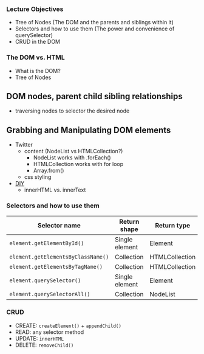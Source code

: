 ### Lecture Objectives
- Tree of Nodes (The DOM and the parents and siblings within it)
- Selectors and how to use them (The power and convenience of querySelector)
- CRUD in the DOM

### The DOM vs. HTML
- What is the DOM?
- Tree of Nodes

## DOM nodes, parent child sibling relationships
- traversing nodes to selector the desired node

## Grabbing and Manipulating DOM elements
- Twitter
  - content (NodeList vs HTMLCollection?)
    - NodeList works with .forEach()
    - HTMLCollection works with for loop
    - Array.from()
  - css styling
- [DIY](https://en.wikipedia.org/wiki/Document_Object_Model)
  - innerHTML vs. innerText

### Selectors and how to use them

| Selector name                   | Return shape   | Return type    | Reference             | forEach? |
| ------------------------------- | -------------- | -------------- | --------------------- | -------- |
| `element.getElementById()`        | Single element | Element        | https://goo.gl/8cHGoy | N/A      |
| `element.getElementsByClassName()` | Collection     | HTMLCollection | https://goo.gl/qcAhcp | No       |
| `element.getElementsByTagName()`   | Collection     | HTMLCollection | https://goo.gl/QHozSh | No       |
| `element.querySelector()`          | Single element | Element        | https://goo.gl/6Pqbcc | N/A      |
| `element.querySelectorAll()`       | Collection     | NodeList       | https://goo.gl/vTfXza | Yes      |


### CRUD
- CREATE: `createElement()` + `appendChild()`
- READ: any selector method
- UPDATE: `innerHTML`
- DELETE: `removeChild()`
